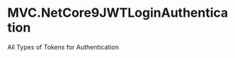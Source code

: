 
# MVC.NetCore9JWTLoginAuthentication


















































































All Types of Tokens for Authentication








